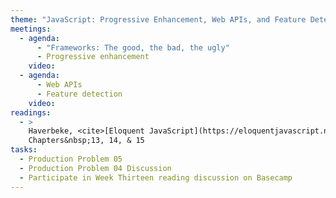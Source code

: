 ```yaml
---
theme: "JavaScript: Progressive Enhancement, Web APIs, and Feature Detection"
meetings:
  - agenda:
      - "Frameworks: The good, the bad, the ugly"
      - Progressive enhancement
    video:
  - agenda:
      - Web APIs
      - Feature detection
    video:
readings:
  - >
    Haverbeke, <cite>[Eloquent JavaScript](https://eloquentjavascript.net)</cite> (open access),
    Chapters&nbsp;13, 14, & 15
tasks:
  - Production Problem 05
  - Production Problem 04 Discussion
  - Participate in Week Thirteen reading discussion on Basecamp
---
```

